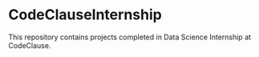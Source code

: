 # CodeClauseInternship
This repository contains projects completed in Data Science Internship at CodeClause. 
